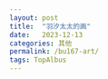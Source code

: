 ```yaml
---
layout: post
title:  "羽汐太太的画"
date:   2023-12-13
categories: 其他
permalink: /bu167-art/
tags: TopAlbus
---
```

